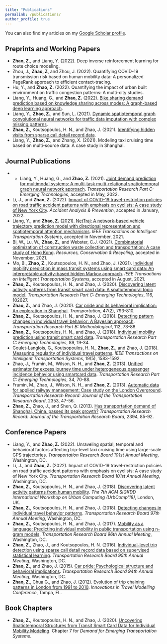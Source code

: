 ```yaml
---
title: "Publications"
permalink: /publications/
author_profile: true
---
```



You can also find my articles on my [Google Scholar profile](https://scholar.google.com/citations?user=71vGYtcAAAAJ).

## Preprints and Working Papers
* **Zhao, Z.**, and Liang, Y. (2022). Deep inverse reinforcement learning for route choice modeling.
* Zhou, J., **Zhao, Z**, and Zhou, J. (2022). Quantifying COVID-19 transmission risk based on human mobility data: A personalized PageRank approach to efficient contact-tracing.
* Hu, Y., and **Zhao, Z.** (2022). Quantifying the impact of urban built environment on traffic congestion patterns: A multi-city studies.
* Liang, Y., Huang, G., and **Zhao, Z.** (2022). [Bike sharing demand prediction based on knowledge sharing across modes: A graph-based deep learning approach](https://arxiv.org/abs/2203.10961).
* Liang, Y., **Zhao, Z.**, and Sun, L. (2021). [Dynamic spatiotemporal graph convolutional neural networks for traffic data imputation with complex missing patterns](https://arxiv.org/abs/2109.08357).
* **Zhao, Z.**, Koutsopoulos, H. N., and Zhao, J. (2021). [Identifying hidden visits from sparse call detail record data](https://arxiv.org/abs/2106.12885).
* Liang, Y., **Zhao, Z.**, and Zhang, X. (2021). Modeling taxi cruising time based on multi-source data: A case study in Shanghai.


## Journal Publications
* * Liang, Y., Huang, G., and **Zhao, Z.** (2021). [Joint demand prediction for multimodal systems: A multi-task multi-relational spatiotemporal graph neural network approach](https://arxiv.org/abs/2112.08078). _Transportation Research Part C: Emerging Technologies_, accepted in May, 2022.
* Li, J., and **Zhao, Z.** (2022). [Impact of COVID-19 travel-restriction policies on road traffic accident patterns with emphasis on cyclists: A case study of New York City](https://doi.org/10.1016/j.aap.2022.106586). _Accident Analysis & Prevention_, accepted in January, 2022.
* Liang, Y., and **Zhao, Z.** (2021). [NetTraj: A network-based vehicle trajectory prediction model with directional representation and spatiotemporal attention mechanisms](https://doi.org/10.1109/tits.2021.3129588). _IEEE Transactions on Intelligent Transportation Systems_, accepted in November, 2021.
* Bi, W., Lu, W., **Zhao, Z.**, and Webster, C.J. (2021). [Combinatorial optimization of construction waste collection and 
transportation: A case study of Hong Kong](https://doi.org/10.1016/j.resconrec.2021.106043). _Resources, Conservation & Recycling_, accepted in November, 2021.
* Mo, B., **Zhao, Z.**, Koutsopoulos, H. N., and Zhao, J. (2021). [Individual mobility prediction in mass transit systems using smart card data: An interpretable activity-based hidden Markov approach](https://doi.org/10.1109/TITS.2021.3109428). _IEEE Transactions on Intelligent Transportation Systems_, accepted in August, 2021.
* **Zhao, Z.**, Koutsopoulos, H. N., and Zhao, J. (2020). [Discovering latent activity patterns from transit smart card data: A spatiotemporal topic model](https://doi.org/10.1016/j.trc.2020.102627). _Transportation Research Part C: Emerging Technologies_, 116, 102627.
* **Zhao, Z.**, and Zhao, J. (2020). [Car pride and its behavioral implication: An exploration in Shanghai](https://dx.doi.org/10.1007/s11116-018-9917-0). _Transportation_, 47(2), 793-810.
* **Zhao, Z.**, Koutsopoulos, H. N., and Zhao, J. (2018). [Detecting pattern changes in individual travel behavior: 
A Bayesian approach](https://doi.org/10.1016/j.trb.2018.03.017). _Transportation Research Part B: Methodological_, 112, 73-88.
* **Zhao, Z.**, Koutsopoulos, H. N., and Zhao, J. (2018). [Individual mobility prediction using transit smart card data](http://dx.doi.org/10.1016/j.trc.2018.01.022).
 _Transportation Research Part C: Emerging Technologies_, 89, 19-34.
* Goulet-Langlois, G., Koutsopoulos, H. N., **Zhao, Z.**, and Zhao, J. (2018). [Measuring regularity of individual travel patterns](https://doi.org/10.1109/TITS.2017.2728704).
 _IEEE Transactions on Intelligent Transportation Systems_, 19(5), 1583-1592.
* Zhao, J., Frumin, M., Wilson, N. H., and **Zhao, Z.** (2013). [Unified estimator for excess journey time under 
heterogeneous passenger incidence behavior using smartcard data](https://doi.org/10.1016/j.trc.2013.05.009). _Transportation Research Part C: Emerging Technologies_, 34, 70-88.
* Frumin, M., Zhao, J., Wilson, N. H., and **Zhao, Z.** (2013). [Automatic data for applied railway management: 
Case study on the London Overground](https://doi.org/10.3141/2353-05). _Transportation Research Record: Journal of the Transportation Research Board_, 2353, 47-56.
* **Zhao, Z.**, Zhao, J., and Shen, Q. (2013). [Has transportation demand of Shanghai, China, passed its peak 
growth?](https://doi.org/10.3141/2394-11) _Transportation Research Record: Journal of the Transportation Research Board_, 2394, 85-92.


## Conference Papers
* Liang, Y., and **Zhao, Z.** (2022). Unraveling spatial, temporal and behavioral factors affecting trip-level taxi cruising time using large-scale GPS trajectories. _Transportation Research Board 101st Annual Meeting_, Washington, DC.
* Li, J., and **Zhao, Z.** (2022). Impact of COVID-19 travel-restriction policies on road traffic accident patterns with emphasis on cyclists: A case study of New York City. _Transportation Research Board 101st Annual Meeting_, Washington, DC.
* **Zhao, Z.**, Koutsopoulos, H. N., and Zhao, J. (2018). [Discovering latent activity patterns from human mobility](http://urbcomp.ist.psu.edu/2018/papers/discovering.pdf). _The 7th ACM SIGKDD International Workshop on Urban Computing (UrbComp'18)_, London, UK.
* **Zhao, Z.**, Koutsopoulos, H. N., and Zhao, J. (2018). [Detecting changes in individual travel behavior patterns](https://trid.trb.org/view/1494577). _Transportation Research Board 97th Annual Meeting_, Washington, DC.
* **Zhao, Z.**, Koutsopoulos, H. N., and Zhao, J. (2017). [Mobility as a language: Predicting individual mobility in public transportation using n-gram models](https://trid.trb.org/view/1438738). _Transportation Research Board 96th Annual Meeting_, Washington, DC.
* **Zhao, Z.**, Zhao, J., and Koutsopoulos, H. N. (2016). [Individual-level trip detection using sparse call detail record data based on supervised statistical learning](https://trid.trb.org/view/1393647). _Transportation Research Board 95th Annual Meeting_, Washington, DC.
* **Zhao, Z.**, and Zhao, J. (2015). [Car pride: Psychological structure and behavioral implications](https://trid.trb.org/view/1336944). _Transportation Research Board 94th Annual Meeting_, Washington, DC.
* **Zhao, Z.**, Chua G., and Zhao, J. (2012). [Evolution of trip chaining patterns in London from 1991 to 2010](http://onlinepubs.trb.org/onlinepubs/conferences/2012/4thITM/Papers-R/0117-000122.pdf). _Innovations in Travel Modelling Conference_, Tampa, FL.

## Book Chapters
* **Zhao, Z.**, Koutsopoulos, H. N., and Zhao, J. (2020). [Uncovering Spatiotemporal Structures from Transit Smart Card Data for Individual Mobility Modeling](https://doi.org/10.1016/B978-0-12-815018-4.00007-3). Chapter 7 for _Demand for Emerging Transportation Systems_.
